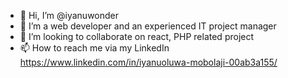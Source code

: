 - 👋 Hi, I’m @iyanuwonder
- 👀 I’m a web developer and an experienced IT project manager 
- 💞️ I’m looking to collaborate on react, PHP related project
- 📫 How to reach me via my LinkedIn https://www.linkedin.com/in/iyanuoluwa-mobolaji-00ab3a155/

<!---
iyanuwonder/iyanuwonder is a ✨ special ✨ repository because its `README.md` (this file) appears on your GitHub profile.
You can click the Preview link to take a look at your changes.
--->
